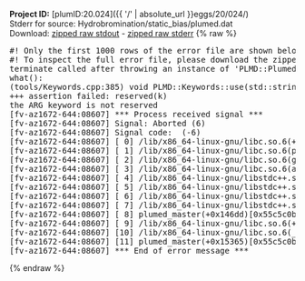 **Project ID:** [plumID:20.024]({{ '/' | absolute_url }}eggs/20/024/)  
Stderr for source:  Hydrobromination/static_bias/plumed.dat   
Download: [zipped raw stdout](plumed.dat.plumed_master.stdout.txt.zip) - [zipped raw stderr](plumed.dat.plumed_master.stderr.txt.zip) 
{% raw %}
<pre>
#! Only the first 1000 rows of the error file are shown below
#! To inspect the full error file, please download the zipped raw stderr file above
terminate called after throwing an instance of 'PLMD::Plumed::ExceptionError'
what():
(tools/Keywords.cpp:385) void PLMD::Keywords::use(std::string_view)
+++ assertion failed: reserved(k)
the ARG keyword is not reserved
[fv-az1672-644:08607] *** Process received signal ***
[fv-az1672-644:08607] Signal: Aborted (6)
[fv-az1672-644:08607] Signal code:  (-6)
[fv-az1672-644:08607] [ 0] /lib/x86_64-linux-gnu/libc.so.6(+0x45330)[0x7f8132245330]
[fv-az1672-644:08607] [ 1] /lib/x86_64-linux-gnu/libc.so.6(pthread_kill+0x11c)[0x7f813229eb2c]
[fv-az1672-644:08607] [ 2] /lib/x86_64-linux-gnu/libc.so.6(gsignal+0x1e)[0x7f813224527e]
[fv-az1672-644:08607] [ 3] /lib/x86_64-linux-gnu/libc.so.6(abort+0xdf)[0x7f81322288ff]
[fv-az1672-644:08607] [ 4] /lib/x86_64-linux-gnu/libstdc++.so.6(+0xa5ff5)[0x7f81326a5ff5]
[fv-az1672-644:08607] [ 5] /lib/x86_64-linux-gnu/libstdc++.so.6(+0xbb0da)[0x7f81326bb0da]
[fv-az1672-644:08607] [ 6] /lib/x86_64-linux-gnu/libstdc++.so.6(_ZSt10unexpectedv+0x0)[0x7f81326a5a55]
[fv-az1672-644:08607] [ 7] /lib/x86_64-linux-gnu/libstdc++.so.6(+0xa5a6f)[0x7f81326a5a6f]
[fv-az1672-644:08607] [ 8] plumed_master(+0x146dd)[0x55c5c0b6d6dd]
[fv-az1672-644:08607] [ 9] /lib/x86_64-linux-gnu/libc.so.6(+0x2a1ca)[0x7f813222a1ca]
[fv-az1672-644:08607] [10] /lib/x86_64-linux-gnu/libc.so.6(__libc_start_main+0x8b)[0x7f813222a28b]
[fv-az1672-644:08607] [11] plumed_master(+0x15365)[0x55c5c0b6e365]
[fv-az1672-644:08607] *** End of error message ***
</pre>
{% endraw %}
